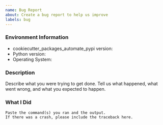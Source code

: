 ```yaml
---
name: Bug Report
about: Create a bug report to help us improve
labels: bug
---
```


<!-- Please search existing issues to avoid creating duplicates. -->

### Environment Information

-   cookiecutter_packages_automate_pypi version:
-   Python version:
-   Operating System:

### Description

Describe what you were trying to get done.
Tell us what happened, what went wrong, and what you expected to happen.

### What I Did

```
Paste the command(s) you ran and the output.
If there was a crash, please include the traceback here.
```
